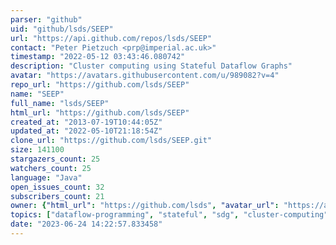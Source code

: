 ```yaml
---
parser: "github"
uid: "github/lsds/SEEP"
url: "https://api.github.com/repos/lsds/SEEP"
contact: "Peter Pietzuch <prp@imperial.ac.uk>"
timestamp: "2022-05-12 03:43:46.080742"
description: "Cluster computing using Stateful Dataflow Graphs"
avatar: "https://avatars.githubusercontent.com/u/989082?v=4"
repo_url: "https://github.com/lsds/SEEP"
name: "SEEP"
full_name: "lsds/SEEP"
html_url: "https://github.com/lsds/SEEP"
created_at: "2013-07-19T10:44:05Z"
updated_at: "2022-05-10T21:18:54Z"
clone_url: "https://github.com/lsds/SEEP.git"
size: 141100
stargazers_count: 25
watchers_count: 25
language: "Java"
open_issues_count: 32
subscribers_count: 21
owner: {"html_url": "https://github.com/lsds", "avatar_url": "https://avatars.githubusercontent.com/u/989082?v=4", "login": "lsds", "type": "Organization"}
topics: ["dataflow-programming", "stateful", "sdg", "cluster-computing"]
date: "2023-06-24 14:22:57.833458"
---
```

